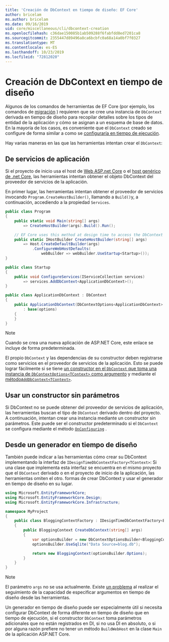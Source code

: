 ```yaml
---
title: 'Creación de DbContext en tiempo de diseño: EF Core'
author: bricelam
ms.author: bricelam
ms.date: 09/16/2019
uid: core/miscellaneous/cli/dbcontext-creation
ms.openlocfilehash: c36dae150085b1ab509288f6fabfdd8ed7201ca8
ms.sourcegitcommit: 2355447d89496a8ca6bcbfc0a68a14a0bf7f0327
ms.translationtype: MT
ms.contentlocale: es-ES
ms.lasthandoff: 10/23/2019
ms.locfileid: "72812020"
---
```

# <a name="design-time-dbcontext-creation"></a>Creación de DbContext en tiempo de diseño

Algunos de los comandos de herramientas de EF Core (por ejemplo, los comandos de [migración][1] ) requieren que se cree una instancia de `DbContext` derivada en tiempo de diseño para recopilar detalles sobre los tipos de entidad de la aplicación y cómo se asignan a un esquema de base de datos. En la mayoría de los casos, es conveniente que el `DbContext` creado se configure de forma similar a como se [configuraría en tiempo de ejecución][2].

Hay varias maneras en las que las herramientas intentan crear el `DbContext`:

## <a name="from-application-services"></a>De servicios de aplicación

Si el proyecto de inicio usa el host de [Web ASP.net Core][3] o el [host genérico de .net Core][4], las herramientas intentan obtener el objeto DbContext del proveedor de servicios de la aplicación.

En primer lugar, las herramientas intentan obtener el proveedor de servicios invocando `Program.CreateHostBuilder()`, llamando a `Build()`y, a continuación, accediendo a la propiedad `Services`.

``` csharp
public class Program
{
    public static void Main(string[] args)
        => CreateHostBuilder(args).Build().Run();

    // EF Core uses this method at design time to access the DbContext
    public static IHostBuilder CreateHostBuilder(string[] args)
        => Host.CreateDefaultBuilder(args)
            .ConfigureWebHostDefaults(
                webBuilder => webBuilder.UseStartup<Startup>());
}

public class Startup
{
    public void ConfigureServices(IServiceCollection services)
        => services.AddDbContext<ApplicationDbContext>();
}

public class ApplicationDbContext : DbContext
{
    public ApplicationDbContext(DbContextOptions<ApplicationDbContext> options)
        : base(options)
    {
    }
}
```

> [!NOTE]
> Cuando se crea una nueva aplicación de ASP.NET Core, este enlace se incluye de forma predeterminada.

El propio `DbContext` y las dependencias de su constructor deben registrarse como servicios en el proveedor de servicios de la aplicación. Esto se puede lograr fácilmente si se tiene [un constructor en el `DbContext` que toma una instancia de `DbContextOptions<TContext>` como argumento][5] y mediante el [método`AddDbContext<TContext>`][6].

## <a name="using-a-constructor-with-no-parameters"></a>Usar un constructor sin parámetros

Si DbContext no se puede obtener del proveedor de servicios de aplicación, las herramientas buscan el tipo de `DbContext` derivado dentro del proyecto. A continuación, intentan crear una instancia mediante un constructor sin parámetros. Este puede ser el constructor predeterminado si el `DbContext` se configura mediante el método [`OnConfiguring`][7] .

## <a name="from-a-design-time-factory"></a>Desde un generador en tiempo de diseño

También puede indicar a las herramientas cómo crear su DbContext implementando la interfaz de `IDesignTimeDbContextFactory<TContext>`: Si una clase que implementa esta interfaz se encuentra en el mismo proyecto que el `DbContext` derivado o en el proyecto de inicio de la aplicación, las herramientas omiten el otro. formas de crear DbContext y usar el generador en tiempo de diseño en su lugar.

``` csharp
using Microsoft.EntityFrameworkCore;
using Microsoft.EntityFrameworkCore.Design;
using Microsoft.EntityFrameworkCore.Infrastructure;

namespace MyProject
{
    public class BloggingContextFactory : IDesignTimeDbContextFactory<BloggingContext>
    {
        public BloggingContext CreateDbContext(string[] args)
        {
            var optionsBuilder = new DbContextOptionsBuilder<BloggingContext>();
            optionsBuilder.UseSqlite("Data Source=blog.db");

            return new BloggingContext(optionsBuilder.Options);
        }
    }
}
```

> [!NOTE]
> El parámetro `args` no se usa actualmente. Existe [un problema][8] al realizar el seguimiento de la capacidad de especificar argumentos en tiempo de diseño desde las herramientas.

Un generador en tiempo de diseño puede ser especialmente útil si necesita configurar DbContext de forma diferente en tiempo de diseño que en tiempo de ejecución, si el constructor `DbContext` toma parámetros adicionales que no están registrados en DI, si no usa DI en absoluto, o si por alguna razón prefiere no tener un método `BuildWebHost` en la clase `Main` de la aplicación ASP.NET Core.

  [1]: xref:core/managing-schemas/migrations/index
  [2]: xref:core/miscellaneous/configuring-dbcontext
  [3]: /aspnet/core/fundamentals/host/web-host
  [4]: /aspnet/core/fundamentals/host/generic-host
  [5]: xref:core/miscellaneous/configuring-dbcontext#constructor-argument
  [6]: xref:core/miscellaneous/configuring-dbcontext#using-dbcontext-with-dependency-injection
  [7]: xref:core/miscellaneous/configuring-dbcontext#onconfiguring
  [8]: https://github.com/aspnet/EntityFrameworkCore/issues/8332
